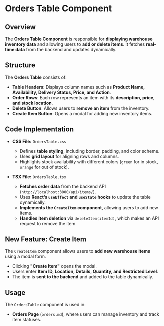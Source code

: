 # Orders Table Component

## **Overview**
The **Orders Table Component** is responsible for **displaying warehouse inventory data** and allowing users to **add or delete items**. It fetches **real-time data** from the backend and updates dynamically.

## **Structure**
The **Orders Table** consists of:  
- **Table Headers**: Displays column names such as **Product Name, Availability, Delivery Status, Price, and Action**.  
- **Order Rows**: Each row represents an item with its **description, price, and stock location**.  
- **Delete Button**: Allows users to **remove an item** from the inventory.  
- **Create Item Button**: Opens a modal for adding new inventory items.

## **Code Implementation**
- **CSS File:** `OrdersTable.css`
  - Defines **table styling**, including border, padding, and color scheme.
  - Uses **grid layout** for aligning rows and columns.
  - Highlights stock availability with different colors (`green` for in stock, `orange` for out of stock).

- **TSX File:** `OrdersTable.tsx`
  - **Fetches order data** from the backend API (`http://localhost:3000/api/items/`).
  - Uses **React’s `useEffect` and `useState` hooks** to update the table dynamically.
  - **Implements the `CreateItem` component**, allowing users to add new items.
  - **Handles item deletion** via `deleteItem(itemId)`, which makes an API request to remove the item.

## **New Feature: Create Item**
The `CreateItem` component allows users to **add new warehouse items** using a modal form.  
- Clicking **"Create Item"** opens the modal.
- Users enter **Item ID, Location, Details, Quantity, and Restricted Level**.
- The item is **sent to the backend** and added to the table dynamically.

## **Usage**
The `OrdersTable` component is used in:  
- **Orders Page** (`orders.md`), where users can manage inventory and track item statuses.